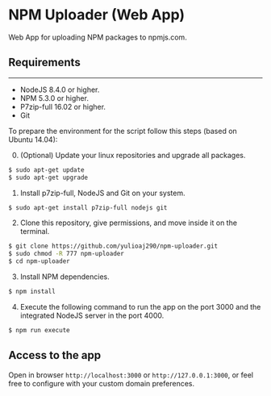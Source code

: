 # NPM Uploader (Web App)

Web App for uploading NPM packages to npmjs.com.

## Requirements

----------------

* NodeJS 8.4.0 or higher.
* NPM 5.3.0 or higher.
* P7zip-full 16.02 or higher.
* Git

To prepare the environment for the script follow this steps (based on Ubuntu 14.04):

0. (Optional) Update your linux repositories and upgrade all packages.

```bash
$ sudo apt-get update
$ sudo apt-get upgrade
```

1. Install p7zip-full, NodeJS and Git on your system.

```bash
$ sudo apt-get install p7zip-full nodejs git
```

2. Clone this repository, give permissions, and move inside it on the terminal.

```bash
$ git clone https://github.com/yulioaj290/npm-uploader.git
$ sudo chmod -R 777 npm-uploader
$ cd npm-uploader
```

3. Install NPM dependencies.

```bash
$ npm install
```

4. Execute the following command to run the app on the port 3000 and the integrated NodeJS server in the port 4000.

```bash
$ npm run execute
```
  
## Access to the app

Open in browser `http://localhost:3000` or `http://127.0.0.1:3000`, or feel free to configure with your custom domain preferences.